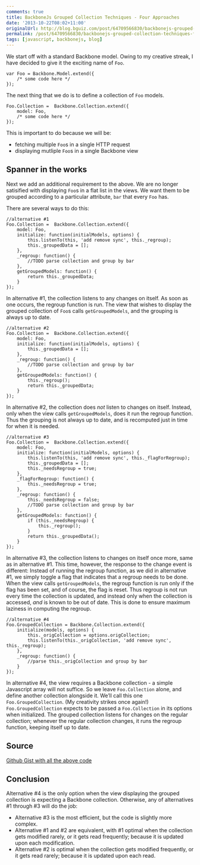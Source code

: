 ```yaml
---
comments: true
title: BackboneJs Grouped Collection Techniques - Four Approaches
date: '2013-10-22T08:02+11:00'
originalUrl: http://blog.bguiz.com/post/64709566830/backbonejs-grouped-collection-techniques-four
permalink: /post/64709566830/backbonejs-grouped-collection-techniques-four/
tags: [javascript, backbonejs, blog]
---
```


<p>We start off with a standard Backbone model. Owing to my creative streak, I have decided to give it
the exciting name of <code>Foo</code>.</p>

<pre><code>var Foo = Backbone.Model.extend({
    /* some code here */
});
</code></pre>

<p>The next thing that we do is to define a collection of <code>Foo</code> models.</p>

<pre><code>Foo.Collection =  Backbone.Collection.extend({
    model: Foo,
    /* some code here */
});
</code></pre>

<p>This is important to do because we will be:</p>

<ul><li>fetching multiple <code>Foo</code>s in a single HTTP request</li>
<li>displaying mutliple <code>Foo</code>s in a single Backbone view</li>
</ul><h2>Spanner in the works</h2>

<p>Next we add an additional requirement to the above.
We are no longer satisified with displaying <code>Foo</code>s in a flat list in the views.
We want them to be grouped according to a particular attribute, <code>bar</code> that every <code>Foo</code> has.</p>

<p>There are several ways to do this:</p>

<pre><code>//alternative #1
Foo.Collection =  Backbone.Collection.extend({
    model: Foo,
    initialize: function(initialModels, options) {
        this.listenTo(this, 'add remove sync', this._regroup);
        this._groupedData = [];
    },
    _regroup: function() {
        //TODO parse collection and group by bar
    },
    getGroupedModels: function() {
        return this._groupedData;
    }
});
</code></pre>

<p>In alternative #1, the collection listens to any changes on itself.
As soon as one occurs, the regroup function is run.
The view that wishes to display the grouped collection of <code>Foo</code>s calls <code>getGroupedModels</code>, and the grouping is always up to date.</p>

<pre><code>//alternative #2
Foo.Collection =  Backbone.Collection.extend({
    model: Foo,
    initialize: function(initialModels, options) {
        this._groupedData = [];
    },
    _regroup: function() {
        //TODO parse collection and group by bar
    },
    getGroupedModels: function() {
        this._regroup();
        return this._groupedData;
    }
});
</code></pre>

<p>In alternative #2, the collection does <em>not</em> listen to changes on itself.
Instead, only when the view calls <code>getGroupedModels</code>, does it run the regroup function.
Thus the grouping is not always up to date, and is recomputed just in time for when it is needed.</p>

<pre><code>//alternative #3
Foo.Collection =  Backbone.Collection.extend({
    model: Foo,
    initialize: function(initialModels, options) {
        this.listenTo(this, 'add remove sync', this._flagForRegroup);
        this._groupedData = [];
        this._needsRegroup = true;
    },
    _flagForRegroup: function() {
        this._needsRegroup = true;
    },
    _regroup: function() {
        this._needsRegroup = false;
        //TODO parse collection and group by bar
    },
    getGroupedModels: function() {
        if (this._needsRegroup) {
            this._regroup();
        }
        return this._groupedData();
    }
});
</code></pre>

<p>In alternative #3, the collection listens to changes on itself once more, same as in alternative #1.
This time, however, the response to the change event is different:
Instead of running the regroup function, as we did in alternative #1, we simply toggle a flag that indicates that a regroup needs to be done.
When the view calls <code>getGroupedModels</code>, the regroup function is run only if the flag has been set,
and of course, the flag is reset.
Thus regroup is not run every time the collection is updated,
and instead only when the collection is accessed, <em>and</em> is known to be out of date.
This is done to ensure maximum laziness in computing the regroup.</p>

<pre><code>//alternative #4
Foo.GroupedCollection = Backbone.Collection.extend({
    initialize(models, options) {
        this._origCollection = options.origCollection;
        this.listenTo(this._origCollection, 'add remove sync', this._regroup);
    },
    _regroup: function() {
        //parse this._origCollection and group by bar
    }
});
</code></pre>

<p>In alternative #4, the view requires a Backbone collection - a simple Javascript array will not suffice.
So we leave <code>Foo.Collection</code> alone, and define another collection alongside it.
We&#8217;ll call this one <code>Foo.GroupedCollection</code>.
(My creativity strikes once again!)
<code>Foo.GroupedCollection</code> expects to be passed a <code>Foo.Collection</code> in its options when initialized.
The grouped collection listens for changes on the regular collection;
whenever the regular collection changes, it runs the regroup function, keeping itself up to date.</p>

<h2>Source</h2>

<p><a href="https://gist.github.com/bguiz/7021513" target="_blank">Github Gist with all the above code</a></p>

<h2>Conclusion</h2>

<p>Alternative #4 is the only option when the view displaying the grouped collection is expecting a Backbone collection.
Otherwise, any of alternatives #1 through #3 will do the job:</p>

<ul><li>Alternative #3 is the most efficient, but the code is slightly more complex.</li>
<li>Alternative #1 and #2 are equivalent,
with #1 optimal when the collection gets modified rarely, or it gets read frequently; because it is updated upon each modification.</li>
<li>Alternative #2 is optimal when the collection gets modified frequently, or it gets read rarely; because it is updated upon each read.</li>
</ul>